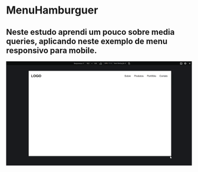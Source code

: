 # MenuHamburguer

## Neste estudo aprendi um pouco sobre media queries, aplicando neste exemplo de menu responsivo para mobile.

<img src="/MenuHamb/overview.gif">
